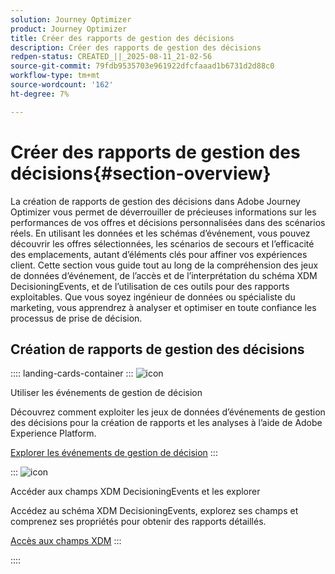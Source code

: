 ```yaml
---
solution: Journey Optimizer
product: Journey Optimizer
title: Créer des rapports de gestion des décisions
description: Créer des rapports de gestion des décisions
redpen-status: CREATED_||_2025-08-11_21-02-56
source-git-commit: 79fdb9535703e961922dfcfaaad1b6731d2d88c0
workflow-type: tm+mt
source-wordcount: '162'
ht-degree: 7%

---
```



# Créer des rapports de gestion des décisions{#section-overview}

La création de rapports de gestion des décisions dans Adobe Journey Optimizer vous permet de déverrouiller de précieuses informations sur les performances de vos offres et décisions personnalisées dans des scénarios réels. En utilisant les données et les schémas d’événement, vous pouvez découvrir les offres sélectionnées, les scénarios de secours et l’efficacité des emplacements, autant d’éléments clés pour affiner vos expériences client. Cette section vous guide tout au long de la compréhension des jeux de données d’événement, de l’accès et de l’interprétation du schéma XDM DecisioningEvents, et de l’utilisation de ces outils pour des rapports exploitables. Que vous soyez ingénieur de données ou spécialiste du marketing, vous apprendrez à analyser et optimiser en toute confiance les processus de prise de décision.

## Création de rapports de gestion des décisions

:::: landing-cards-container
:::
![icon](https://cdn.experienceleague.adobe.com/icons/book.svg?lang=fr)

Utiliser les événements de gestion de décision

Découvrez comment exploiter les jeux de données d’événements de gestion des décisions pour la création de rapports et les analyses à l’aide de Adobe Experience Platform.

[Explorer les événements de gestion de décision](../using/offers/reports/get-started-events.md)
:::

:::
![icon](https://cdn.experienceleague.adobe.com/icons/list-check.svg?lang=fr)

Accéder aux champs XDM DecisioningEvents et les explorer

Accédez au schéma XDM DecisioningEvents, explorez ses champs et comprenez ses propriétés pour obtenir des rapports détaillés.

[Accès aux champs XDM](../using/offers/reports/xdm-fields.md)
:::

::::
